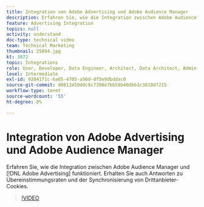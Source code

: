 ```yaml
---
title: Integration von Adobe Advertising und Adobe Audience Manager
description: Erfahren Sie, wie die Integration zwischen Adobe Audience Manager und Adobe Advertising funktioniert. Erhalten Sie auch Antworten zu Übereinstimmungsraten und der Synchronisierung von Drittanbieter-Cookies.
feature: Advertising Integration
topics: null
activity: understand
doc-type: technical video
team: Technical Marketing
thumbnail: 25894.jpg
kt: 3072
topic: Integrations
role: User, Developer, Data Engineer, Architect, Data Architect, Admin, Leader
level: Intermediate
exl-id: 92041f1c-6a05-4705-a56d-df5e9dbddac0
source-git-commit: d0812450ddc8c7398e7bb58b40dbb1c3818d7215
workflow-type: tm+mt
source-wordcount: '55'
ht-degree: 0%

---
```


# Integration von Adobe Advertising und Adobe Audience Manager

Erfahren Sie, wie die Integration zwischen Adobe Audience Manager und [!DNL Adobe Advertising] funktioniert. Erhalten Sie auch Antworten zu Übereinstimmungsraten und der Synchronisierung von Drittanbieter-Cookies.

>[!VIDEO](https://video.tv.adobe.com/v/25894/?quality=12)
